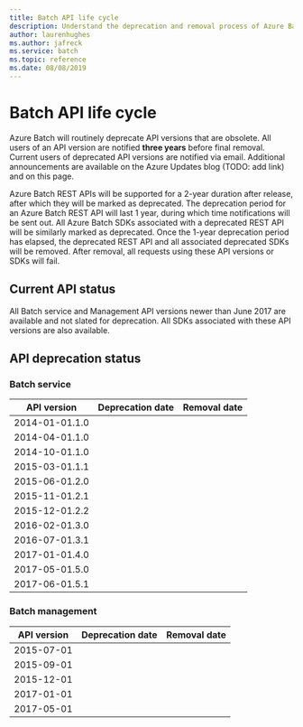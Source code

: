 ```yaml
---
title: Batch API life cycle
description: Understand the deprecation and removal process of Azure Batch API versions.
author: laurenhughes
ms.author: jafreck
ms.service: batch
ms.topic: reference
ms.date: 08/08/2019
---
```


# Batch API life cycle

Azure Batch will routinely deprecate API versions that are obsolete. All users of an API version are notified **three years** before final removal. Current users of deprecated API versions are notified via email. Additional announcements are available on the Azure Updates blog (TODO: add link) and on this page.

Azure Batch REST APIs will be supported for a 2-year duration after release, after which they will be marked as deprecated. The deprecation period for an Azure Batch REST API will last 1 year, during which time notifications will be sent out. All Azure Batch SDKs associated with a deprecated REST API will be similarly marked as deprecated. Once the 1-year deprecation period has elapsed, the deprecated REST API and all associated deprecated SDKs will be removed. After removal, all requests using these API versions or SDKs will fail.

## Current API status

All Batch service and Management API versions newer than June 2017 are available and not slated for deprecation. All SDKs associated with these API versions are also available.

## API deprecation status

### Batch service

| API version | Deprecation date | Removal date |
|-------------|------------------|--------------|
| 2014-01-01.1.0 |    |    |
| 2014-04-01.1.0 |    |    |
| 2014-10-01.1.0 |    |    |
| 2015-03-01.1.1 |    |    |
| 2015-06-01.2.0 |    |    |
| 2015-11-01.2.1 |    |    |
| 2015-12-01.2.2 |    |    |
| 2016-02-01.3.0 |    |    |
| 2016-07-01.3.1 |    |    |
| 2017-01-01.4.0 |    |    |
| 2017-05-01.5.0 |    |    |
| 2017-06-01.5.1 |    |    |

### Batch management

| API version | Deprecation date | Removal date |
|-------------|------------------|--------------|
| 2015-07-01  |    |    |
| 2015-09-01  |    |    |
| 2015-12-01  |    |    |
| 2017-01-01  |    |    |
| 2017-05-01  |    |    |

